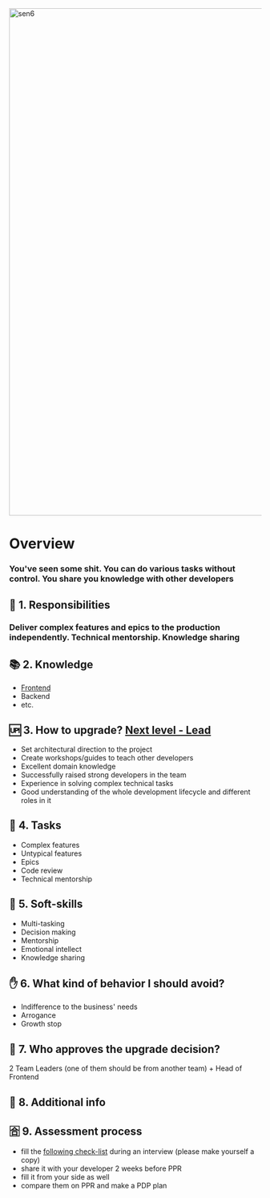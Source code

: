 <img width="1013" alt="sen6" src="https://user-images.githubusercontent.com/47868427/120626770-aabd2780-c46b-11eb-9b9b-4c446501e194.png">

# Overview
### You've seen some shit. You can do various tasks without control. You share you knowledge with other developers

## 🦉 1. Responsibilities
### Deliver complex features and epics to the production independently. Technical mentorship. Knowledge sharing

## 📚 2. Knowledge
- [Frontend](/hard-skills/frontend/Level%206%20-%20Senior.md)
- Backend
- etc.

## 🆙 3. How to upgrade? [Next level - Lead](./Level%207%20-%20Lead.md)
- Set architectural direction to the project
- Create workshops/guides to teach other developers
- Excellent domain knowledge
- Successfully raised strong developers in the team
- Experience in solving complex technical tasks 
- Good understanding of the whole development lifecycle and different roles in it


## 🎯 4. Tasks
- Complex features
- Untypical features
- Epics
- Code review
- Technical mentorship

## 🍦 5. Soft-skills
- Multi-tasking
- Decision making
- Mentorship
- Emotional intellect
- Knowledge sharing


## ✋ 6. What kind of behavior I should avoid?
- Indifference to the business' needs
- Arrogance
- Growth stop

## 🙍 7. Who approves the upgrade decision?
2 Team Leaders (one of them should be from another team) + Head of Frontend


## 🥪 8. Additional info

## 🈴 9. Assessment process
- fill the [following check-list](https://docs.google.com/spreadsheets/d/1PKy3hWqiKJ66MxrWhCk9xprJgO_-g2xnjnB0SvUuosY/edit#gid=1856671199) during an interview (please make yourself a copy)
- share it with your developer 2 weeks before PPR
- fill it from your side as well
- compare them on PPR and make a PDP plan
